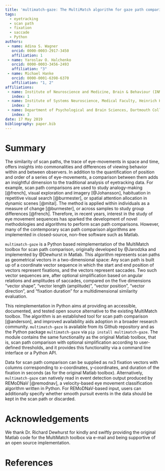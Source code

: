 ```yaml
---
title: 'multimatch-gaze: The MultiMatch algorithm for gaze path comparison in Python'
tags:
  - eyetracking
  - scan path
  - fixation
  - saccade
  - Python
authors:
 - name: Adina S. Wagner
   orcid: 0000-0003-2917-3450
   affiliation: 1
 - name: Yaroslav O. Halchenko
   orcid: 0000-0003-3456-2493
   affiliation: "3"
 - name: Michael Hanke
   orcid: 0000-0001-6398-6370
   affiliation: "1, 2"
affiliations:
 - name: Institute of Neuroscience and Medicine, Brain & Behaviour (INM-7), Research Centre Jülich, Jülich, Germany
   index: 1
 - name: Institute of Systems Neuroscience, Medical Faculty, Heinrich Heine University Düsseldorf, Düsseldorf, Germany
   index: 2
 - name: Department of Psychological and Brain Sciences, Dartmouth College, Dartmouth, NH, United States
   index: 3
date: 17 May 2019
bibliography: paper.bib
---
```


# Summary

The similarity of scan paths, the trace of eye-movements
in space and time, offers insights into commonalities
and differences of viewing behavior within and between
observers. In addition to the quantification of position
and order of a series of eye-movements, a comparison
between them adds an insightful dimension to the traditional
analysis of eyetracking data. For example, scan path
comparisons are used to study analogy-making [@french],
visual exploration and imagery [@Johansson], habituation
in repetitive visual search [@burmester], or spatial
attention allocation in dynamic scenes [@mital]. The method
is applied within individuals as a measure of change [@burmester],
or across samples to study group differences [@french].
Therefore, in recent years, interest
in the study of eye movement sequences has sparked the development
of novel methodologies and algorithms to perform scan path
comparisons. However, many of the contemporary scan path
comparison algorithms are implemented in closed-source,
non-free software such as Matlab.

``multimatch-gaze`` is a Python based
reimplementation of the MultiMatch toolbox for scan path
comparison, originally developed by @Jarodzka and
implemented by @Dewhurst in Matlab.
This algorithm represents scan paths as geometrical
vectors in a two-dimensional space: Any scan path is built
up of a coordinate vector sequence in which the start and end position
of vectors represent fixations, and the vectors represent
saccades. Two such vector sequences
are, after optional simplification based on angular relations
and amplitudes of saccades,
compared on the five dimensions “vector shape”, “vector
length (amplitude)”, “vector position”, “vector direction”,
and “fixation duration” for a multidimensional similarity
evaluation.

This reimplementation in Python aims at providing an
accessible, documented, and tested open
source alternative to the existing MultiMatch toolbox. The algorithm
is an established tool for scan path comparison [@anderson],
and improved availability aids adoption
in a broader research community. ``multimatch-gaze``
is available from its Github repository
and as the Python package ``multimatch-gaze`` via ``pip install multimatch-gaze``.
The module contains the same functionality as the original
Matlab toolbox, that is, scan path comparison with optional
simplification according to user-defined thresholds, and it
provides this functionality via a command line interface or
a Python API.

Data for scan path comparison can be supplied as nx3
fixation vectors with columns corresponding to x-coordinates,
y-coordinates, and duration of the fixation in seconds (as for
the original Matlab toolbox).
Alternatively, ``multimatch-gaze`` can natively read in event detection
output produced by REMoDNaV [@remodnav], a velocity-based eye movement
classification algorithm written in Python.
For REMoDNaV-based input,
users can additionally specify whether smooth pursuit events
in the data should be kept in the scan path or
discarded.

# Acknowledgements

We thank Dr. Richard Dewhurst for kindly and swiftly providing
the original Matlab code for the MultiMatch toolbox via e-mail
and being supportive of an open source implementation.

# References

